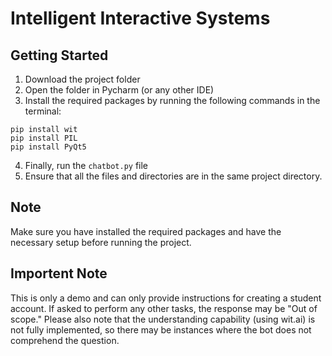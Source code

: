 # Intelligent Interactive Systems

## Getting Started

1. Download the project folder
2. Open the folder in Pycharm (or any other IDE)
3. Install the required packages by running the following commands in the terminal:

```
pip install wit
pip install PIL
pip install PyQt5
```

4. Finally, run the `chatbot.py` file
5. Ensure that all the files and directories are in the same project directory.

## Note

Make sure you have installed the required packages and have the necessary setup before running the project.

## Importent Note
This is only a demo and can only provide instructions for creating a student account. If asked to perform any other tasks, the response may be "Out of scope." Please also note that the understanding capability (using wit.ai) is not fully implemented, so there may be instances where the bot does not comprehend the question.



